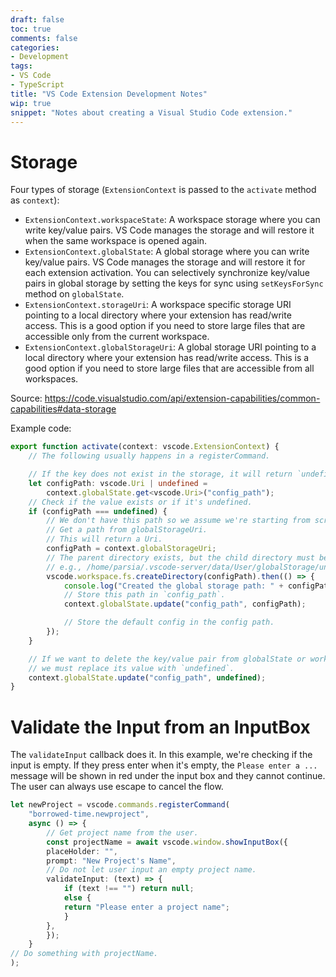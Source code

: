 ```yaml
---
draft: false
toc: true
comments: false
categories:
- Development
tags:
- VS Code
- TypeScript
title: "VS Code Extension Development Notes"
wip: true
snippet: "Notes about creating a Visual Studio Code extension."
---
```


# Storage
Four types of storage (`ExtensionContext` is passed to the `activate` method as `context`):

* `ExtensionContext.workspaceState`: A workspace storage where you can write
  key/value pairs. VS Code manages the storage and will restore it when the same
  workspace is opened again.
* `ExtensionContext.globalState`: A global storage where you can write key/value
  pairs. VS Code manages the storage and will restore it for each extension
  activation. You can selectively synchronize key/value pairs in global storage
  by setting the keys for sync using `setKeysForSync` method on `globalState`.
* `ExtensionContext.storageUri`: A workspace specific storage URI pointing to a
  local directory where your extension has read/write access. This is a good
  option if you need to store large files that are accessible only from the
  current workspace.
* `ExtensionContext.globalStorageUri`: A global storage URI pointing to a local
  directory where your extension has read/write access. This is a good option if
  you need to store large files that are accessible from all workspaces.

Source: https://code.visualstudio.com/api/extension-capabilities/common-capabilities#data-storage

Example code:

```ts
export function activate(context: vscode.ExtensionContext) {
    // The following usually happens in a registerCommand.

    // If the key does not exist in the storage, it will return `undefined`.
    let configPath: vscode.Uri | undefined =
        context.globalState.get<vscode.Uri>("config_path");
    // Check if the value exists or if it's undefined.
    if (configPath === undefined) {
        // We don't have this path so we assume we're starting from scratch.
        // Get a path from globalStorageUri.
        // This will return a Uri.
        configPath = context.globalStorageUri;
        // The parent directory exists, but the child directory must be created.
        // e.g., /home/parsia/.vscode-server/data/User/globalStorage/undefined_publisher.borrowed-time
        vscode.workspace.fs.createDirectory(configPath).then(() => {
            console.log("Created the global storage path: " + configPath);
            // Store this path in `config_path`.
            context.globalState.update("config_path", configPath);

            // Store the default config in the config path.
        });
    }

    // If we want to delete the key/value pair from globalState or workspaceState,
    // we must replace its value with `undefined`.
    context.globalState.update("config_path", undefined);
}
```

# Validate the Input from an InputBox
The `validateInput` callback does it. In this example, we're checking if the
input is empty. If they press enter when it's empty, the `Please enter a ...`
message will be shown in red under the input box and they cannot continue. The
user can always use escape to cancel the flow.

```ts
let newProject = vscode.commands.registerCommand(
    "borrowed-time.newproject",
    async () => {
        // Get project name from the user.
        const projectName = await vscode.window.showInputBox({
        placeHolder: "",
        prompt: "New Project's Name",
        // Do not let user input an empty project name.
        validateInput: (text) => {
            if (text !== "") return null;
            else {
            return "Please enter a project name";
            }
        },
        });
    }
// Do something with projectName.
);
```